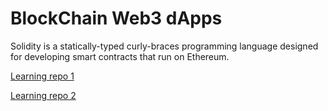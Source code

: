# BlockChain Web3 dApps

Solidity is a statically-typed curly-braces programming language designed for developing smart contracts that run on Ethereum.

[Learning repo 1](https://github.com/panaverse/learn-nextjs/blob/main/stepxx_web3/)

[Learning repo 2](https://github.com/panaverse/defi-dapps-solidity-smart-contracts)
